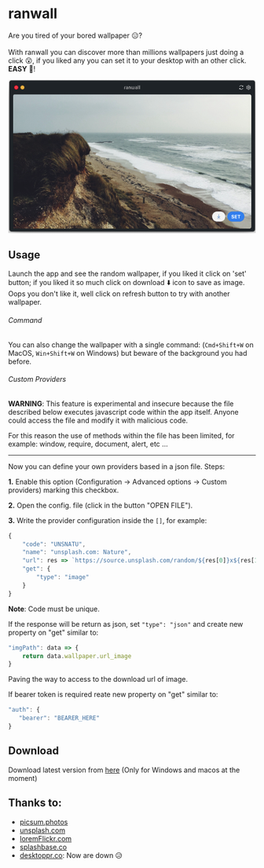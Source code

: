 ranwall
====================================
Are you tired of your bored wallpaper :expressionless:? <br /> <br />
With ranwall you can discover more than millions wallpapers just doing a click :open_mouth:, if you liked any you can set it to your desktop with an other click. **EASY** :sunrise_over_mountains:! 

![Screenshoot](screenshoot.png)

## Usage
Launch the app and see the random wallpaper, if you liked it click on 'set' button; if you liked it so much click on download :arrow_down: icon to save as image.
Oops you don't like it, well click on refresh button to try with another wallpaper.

###### Command
You can also change the wallpaper with a single command: (`Cmd+Shift+W` on MacOS, `Win+Shift+W` on Windows) but beware of the background you had before. 

###### Custom Providers
**WARNING**: This feature is experimental and insecure because the file described below executes javascript code within the app itself. Anyone could access the file and modify it with malicious code.

For this reason the use of methods within the file has been limited, for example: window, require, document, alert, etc ...

---

Now you can define your own providers based in a json file. Steps:

**1.** Enable this option (Configuration -> Advanced options -> Custom providers) marking this checkbox. 

**2.** Open the config. file (click in the button "OPEN FILE").

**3.** Write the provider configuration inside the `[]`, for example:
```javascript
{
	"code": "UNSNATU",
	"name": "unsplash.com: Nature",
	"url": res => `https://source.unsplash.com/random/${res[0]}x${res[1]}?nature,water`,
	"get": {
		"type": "image"
	}
}
```
**Note**: Code must be unique.

If the response will be return as json, set `"type": "json"` and create new property on "get" similar to:

```javascript
"imgPath": data => {
	return data.wallpaper.url_image
}
```
Paving the way to access to the download url of image.

If bearer token is required reate new property on "get" similar to:

```javascript
"auth": {
   "bearer": "BEARER_HERE"
}
```

## Download
Download latest version from [here](https://github.com/jaumesegarra/ranwall2-app/releases) (Only for Windows and macos at the moment)

## Thanks to:
* [picsum.photos](https://picsum.photos)
* [unsplash.com](https://unsplash.com)
* [loremFlickr.com](https://loremFlickr.com) 
* [splashbase.co](http://www.splashbase.co) 
* [desktoppr.co](https://www.desktoppr.co): Now are down 😥
